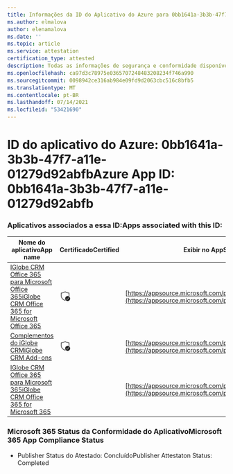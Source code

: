 ```yaml
---
title: Informações da ID do Aplicativo do Azure para 0bb1641a-3b3b-47f7-a11e-01279d92abfb
ms.author: elmalova
author: elenamalova
ms.date: ''
ms.topic: article
ms.service: attestation
certification_type: attested
description: Todas as informações de segurança e conformidade disponíveis para 0bb1641a-3b3b-47f7-a11e-01279d92abfb.
ms.openlocfilehash: ca97d3c78975e0365707248483208234f746a990
ms.sourcegitcommit: 0098942ce316ab984e09fd9d2063cbc516c8bfb5
ms.translationtype: MT
ms.contentlocale: pt-BR
ms.lasthandoff: 07/14/2021
ms.locfileid: "53421690"
---
```

# <a name="azure-app-id-0bb1641a-3b3b-47f7-a11e-01279d92abfb"></a><span data-ttu-id="28e37-103">ID do aplicativo do Azure: 0bb1641a-3b3b-47f7-a11e-01279d92abfb</span><span class="sxs-lookup"><span data-stu-id="28e37-103">Azure App ID: 0bb1641a-3b3b-47f7-a11e-01279d92abfb</span></span>


### <a name="apps-associated-with-this-id"></a><span data-ttu-id="28e37-104">Aplicativos associados a essa ID:</span><span class="sxs-lookup"><span data-stu-id="28e37-104">Apps associated with this ID:</span></span>
| <span data-ttu-id="28e37-105">**Nome do aplicativo**</span><span class="sxs-lookup"><span data-stu-id="28e37-105">**App name**</span></span> | <span data-ttu-id="28e37-106">**Certificado**</span><span class="sxs-lookup"><span data-stu-id="28e37-106">**Certified**</span></span> | <span data-ttu-id="28e37-107">**Exibir no AppSource**</span><span class="sxs-lookup"><span data-stu-id="28e37-107">**View in AppSource**</span></span> |
|-|-|-|
| [<span data-ttu-id="28e37-108">IGlobe CRM Office 365 para Microsoft Office 365</span><span class="sxs-lookup"><span data-stu-id="28e37-108">iGlobe CRM Office 365 for Microsoft Office 365</span></span>](https://docs.microsoft.com/en-us/microsoft-365-app-certification/forward/WA104379222) | <img alt="Certified application badge" src="../media/certified-badge.png" height="25" width="25" /> | [https://appsource.microsoft.com/product/office/WA104379222](https://appsource.microsoft.com/product/office/WA104379222) |
| [<span data-ttu-id="28e37-109">Complementos do iGlobe CRM</span><span class="sxs-lookup"><span data-stu-id="28e37-109">iGlobe CRM Add-ons</span></span>](https://docs.microsoft.com/en-us/microsoft-365-app-certification/forward/WA200002010) | <img alt="Certified application badge" src="../media/certified-badge.png" height="25" width="25" /> | [https://appsource.microsoft.com/product/office/WA200002010](https://appsource.microsoft.com/product/office/WA200002010) |
| [<span data-ttu-id="28e37-110">IGlobe CRM Office 365 para Microsoft 365</span><span class="sxs-lookup"><span data-stu-id="28e37-110">iGlobe CRM Office 365 for Microsoft 365</span></span>](https://docs.microsoft.com/en-us/microsoft-365-app-certification/forward/17859280.iglobecrmoffice365) |  | [https://appsource.microsoft.com/product/office/17859280.iglobecrmoffice365](https://appsource.microsoft.com/product/office/17859280.iglobecrmoffice365) |

### <a name="microsoft-365-app-compliance-status"></a><span data-ttu-id="28e37-111">Microsoft 365 Status da Conformidade do Aplicativo</span><span class="sxs-lookup"><span data-stu-id="28e37-111">Microsoft 365 App Compliance Status</span></span>
- <span data-ttu-id="28e37-112">Publisher Status do Atestado: Concluído</span><span class="sxs-lookup"><span data-stu-id="28e37-112">Publisher Attestaton Status: Completed</span></span>
